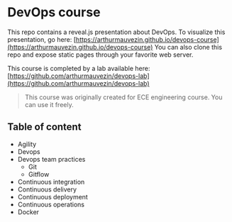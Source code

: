 # DevOps course

This repo contains a reveal.js presentation about DevOps.
To visualize this presentation, go here: [https://arthurmauvezin.github.io/devops-course](https://arthurmauvezin.github.io/devops-course)
You can also clone this repo and expose static pages through your favorite web server.

This course is completed by a lab available here: [https://github.com/arthurmauvezin/devops-lab](https://github.com/arthurmauvezin/devops-lab)

> This course was originally created for ECE engineering course. You can use it freely.

## Table of content

* Agility
* Devops
* Devops team practices
  * Git
  * Gitflow
* Continuous integration
* Continuous delivery
* Continuous deployment
* Continuous operations
* Docker
